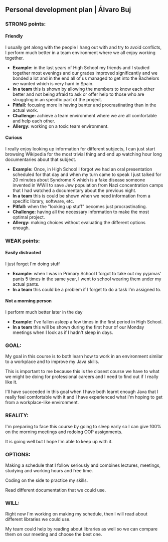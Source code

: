 ## Personal development plan | Álvaro Buj



### STRONG points:


#### Friendly

I usually get along with the people I hang out with and try to avoid conflicts, I perform much better in a team environment where we all enjoy working together.
- **Example:** in the last years of High School my friends and I studied together most evenings and our grades improved significantly and we bonded a lot and in the end all of us managed to get into the Bachelors we wanted which is very hard in Spain.
- **In a team** this is shown by allowing the members to know each other better and not being afraid to ask or offer help to those who are struggling in an specific part of the project.
- **Pitfall:** focusing more in having banter and procrastinating than in the actual work.
- **Challenge:** achieve a team environment where we are all comfortable and help each other.
- **Allergy:** working on a toxic team environment.

#### Curious

I really enjoy looking up information for different subjects, I can just start browsing Wikipedia for the most trivial thing and end up watching hour long documentaries about that subject.
- **Example:** Once, in High School I forgot we had an oral presentation scheduled for that day and when my turn came to speak I just talked for 20 minutes about Syndrome K which is a fake disease someone invented in WWII to save Jew population from Nazi concentration camps that I had watched a documentary about the previous night.
- **In a team** this is could be shown when we need information from a specific library, software, etc.
- **Pitfall:** when the "looking up stuff" becomes just procrastinating.
- **Challenge:** having all the necessary information to make the most optimal project.
- **Allergy:** making choices without evaluating the different options enough.



### WEAK points:

#### Easily distracted

I just forget I'm doing stuff
- **Example:** when I was in Primary School I forgot to take out my pyjamas' pants 5 times in the same year, I went to school wearing them under my actual pants.
- **In a team** this could be a problem if I forget to do a task I'm assigned to.

#### Not a morning person

I perform much better later in the day
- **Example:** I've fallen asleep a few times in the first period in High School.
- **In a team** this will be shown during the first hour of our Monday meetings when I look as if I hadn't sleep in days.



### GOAL:

My goal in this course is to both learn how to work in an environment similar to a workplace and to improve my Java skills.

This is important to me because this is the closest course we have to what we might be doing for professional careers and I need to find out if I really like it.

I'll have succeeded in this goal when I have both learnt enough Java that I really feel comfortable with it and I have experienced what I'm hoping to get from a workplace-like environment.



### REALITY:

I'm preparing to face this course by going to sleep early so I can give 100% on the morning meetings and redoing OOP assignments.

It is going well but I hope I'm able to keep up with it.



### OPTIONS:

Making a schedule that I follow seriously and combines lectures, meetings, studying and working hours and free time.

Coding on the side to practice my skills.

Read different documentation that we could use.



### WILL:

Right now I'm working on making my schedule, then I will read about different libraries we could use.

My team could help by reading about libraries as well so we can compare them on our meeting and choose the best one.
